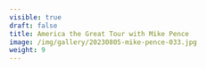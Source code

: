 ```yaml
---
visible: true
draft: false
title: America the Great Tour with Mike Pence
image: /img/gallery/20230805-mike-pence-033.jpg
weight: 9
---
```

